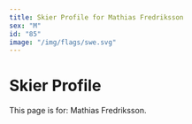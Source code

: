 ```yaml
---
title: Skier Profile for Mathias Fredriksson
sex: "M"
id: "85"
image: "/img/flags/swe.svg" 
---
```


# Skier Profile

This page is for: Mathias Fredriksson.
    